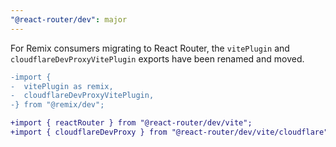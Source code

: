 ```yaml
---
"@react-router/dev": major
---
```


For Remix consumers migrating to React Router, the `vitePlugin` and `cloudflareDevProxyVitePlugin` exports have been renamed and moved.

```diff
-import {
-  vitePlugin as remix,
-  cloudflareDevProxyVitePlugin,
-} from "@remix/dev";

+import { reactRouter } from "@react-router/dev/vite";
+import { cloudflareDevProxy } from "@react-router/dev/vite/cloudflare";
```
